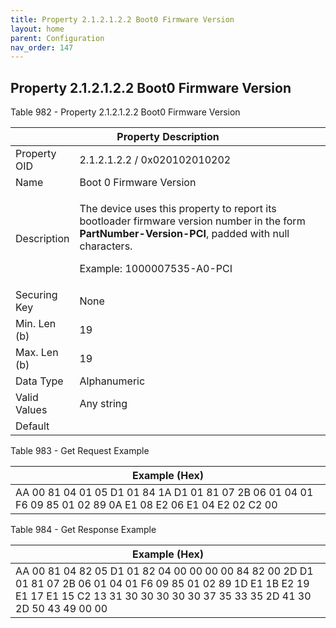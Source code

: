 ```yaml
---
title: Property 2.1.2.1.2.2 Boot0 Firmware Version
layout: home
parent: Configuration
nav_order: 147
---
```


## Property 2.1.2.1.2.2 Boot0 Firmware Version

Table 982 - Property 2.1.2.1.2.2 Boot0 Firmware Version

<table>
<colgroup>
<col style="width: 14%" />
<col style="width: 85%" />
</colgroup>
<thead>
<tr>
<th colspan="2">Property Description</th>
</tr>
</thead>
<tbody>
<tr>
<td>Property OID</td>
<td>2.1.2.1.2.2 / 0x020102010202</td>
</tr>
<tr>
<td>Name</td>
<td>Boot 0 Firmware Version</td>
</tr>
<tr>
<td>Description</td>
<td><p>The device uses this property to report its bootloader firmware
version number in the form <strong>PartNumber-Version-PCI</strong>,
padded with null characters.</p>
<p>Example: 1000007535-A0-PCI</p></td>
</tr>
<tr>
<td>Securing Key</td>
<td>None</td>
</tr>
<tr>
<td>Min. Len (b)</td>
<td>19</td>
</tr>
<tr>
<td>Max. Len (b)</td>
<td>19</td>
</tr>
<tr>
<td>Data Type</td>
<td>Alphanumeric</td>
</tr>
<tr>
<td>Valid Values</td>
<td>Any string</td>
</tr>
<tr>
<td>Default</td>
<td></td>
</tr>
</tbody>
</table>

Table 983 - Get Request Example

| Example (Hex) |
|----|
| AA 00 81 04 01 05 D1 01 84 1A D1 01 81 07 2B 06 01 04 01 F6 09 85 01 02 89 0A E1 08 E2 06 E1 04 E2 02 C2 00 |

Table 984 - Get Response Example

| Example (Hex) |
|----|
| AA 00 81 04 82 05 D1 01 82 04 00 00 00 00 84 82 00 2D D1 01 81 07 2B 06 01 04 01 F6 09 85 01 02 89 1D E1 1B E2 19 E1 17 E1 15 C2 13 31 30 30 30 30 30 37 35 33 35 2D 41 30 2D 50 43 49 00 00 |

##
